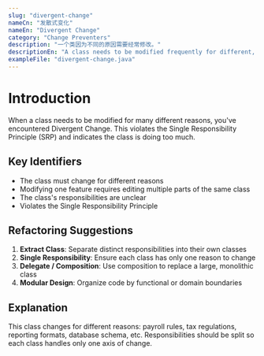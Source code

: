 ```yaml
---
slug: "divergent-change"
nameCn: "发散式变化"
nameEn: "Divergent Change"
category: "Change Preventers"
description: "一个类因为不同的原因需要经常修改。"
descriptionEn: "A class needs to be modified frequently for different, unrelated reasons."
exampleFile: "divergent-change.java"
---
```


# Introduction

When a class needs to be modified for many different reasons, you've encountered Divergent Change. This violates the Single Responsibility Principle (SRP) and indicates the class is doing too much.

## Key Identifiers

- The class must change for different reasons
- Modifying one feature requires editing multiple parts of the same class
- The class's responsibilities are unclear
- Violates the Single Responsibility Principle

## Refactoring Suggestions

1. **Extract Class**: Separate distinct responsibilities into their own classes
2. **Single Responsibility**: Ensure each class has only one reason to change
3. **Delegate / Composition**: Use composition to replace a large, monolithic class
4. **Modular Design**: Organize code by functional or domain boundaries

## Explanation

This class changes for different reasons: payroll rules, tax regulations, reporting formats, database schema, etc. Responsibilities should be split so each class handles only one axis of change.